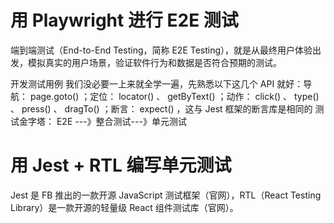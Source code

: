 <!--
 * @Author: Jitonghuan 2016670689@qq.com
 * @Date: 2023-02-09 17:03:01
 * @LastEditors: Jitonghuan 2016670689@qq.com
 * @LastEditTime: 2023-02-09 17:03:01
 * @FilePath: /my_umi4_course/src/pages/react-study/质量保证.md
 * @Description: 这是默认设置,请设置`customMade`, 打开koroFileHeader查看配置 进行设置: https://github.com/OBKoro1/koro1FileHeader/wiki/%E9%85%8D%E7%BD%AE
-->
# 用 Playwright 进行 E2E 测试
端到端测试（End-to-End Testing，简称 E2E Testing），就是从最终用户体验出发，模拟真实的用户场景，验证软件行为和数据是否符合预期的测试。

开发测试用例
我们没必要一上来就全学一遍，先熟悉以下这几个 API 就好：导航： page.goto() ；定位： locator() 、 getByText() ；动作： click() 、 type() 、 press() 、 dragTo() ；断言： expect() ，这与 Jest 框架的断言库是相同的
测试金字塔： E2E ---》整合测试---》单元测试
# 用 Jest + RTL 编写单元测试
Jest 是 FB 推出的一款开源 JavaScript 测试框架（官网），RTL（React Testing Library）是一款开源的轻量级 React 组件测试库（官网）。

